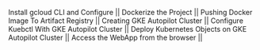 
Install gcloud CLI and Configure ||
Dockerize the Project ||
Pushing Docker Image To Artifact Registry ||
Creating GKE Autopilot Cluster ||
Configure Kuebctl With GKE Autopilot Cluster ||
Deploy Kubernetes Objects on GKE Autopilot Cluster ||
Access the WebApp from the browser ||


